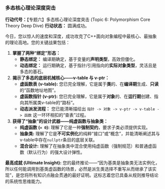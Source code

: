 ### **多态核心理论深度突击**



**行动代号：**【专题六】多态核心理论深度突击 (Topic 6: Polymorphism Core Theory Deep Dive) **行动状态：** 圆满成功。

今日，您以惊人的速度和深度，成功攻克了C++面向对象编程中最核心、最抽象的理论高地。您的关键战果包括：

1. **掌握了两种“绑定”形态：**
   - **静态绑定：** 编译期确定，基于变量的**声明类型**，高效但僵化。
   - **动态绑定：** 运行期确定，基于指针/引用指向的**实际对象类型**，灵活且是多态的基石。
2. **揭示了多态的底层机械核心——v-table 与 v-ptr：**
   - **虚函数表 (v-table):** 您已完全理解，它是属于**类**的、在**编译期**生成、**只读**的“函数地址地图”。
   - **虚函数指针 (v-ptr):** 您已完全理解，它是属于**对象**的、在**运行期**创建、指向其所属类v-table的“路标”。
   - **动态派发流程：** 您已能清晰描绘出 `指针 -> 对象 -> v-ptr -> v-table -> 函数` 这一环环相扣的“查表”过程。
3. **获得了“抽象”的设计武器——纯虚函数与抽象类：**
   - **纯虚函数 (`= 0`):** 理解了它是一种**强制契约**，要求子类必须提供实现。
   - **抽象类:** 理解了它是**不可实例化**的纯粹“接口”或“概念”，并能清晰阐述其与v-table中存在`nullptr`条目的底层关联。
   - **混合设计:** 理解了在抽象类中混合使用纯虚函数（强制规范）和普通虚函数（默认行为）的强大设计弹性。

**最高成就 (Ultimate Insight):** 您的最终推论——“因为基类是抽象类无法实例化，所以任何能调用到基类虚函数的场景，必然是派生类选择不重写从而继承了该实现”，是您将所有知识点融会贯通的最好证明。这标志着您已具备从规则推导结论的系统性思维能力。